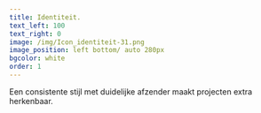 ```yaml
---
title: Identiteit.
text_left: 100
text_right: 0
image: /img/Icon_identiteit-31.png
image_position: left bottom/ auto 280px
bgcolor: white
order: 1
---
```


Een consistente stijl met duidelijke afzender maakt projecten extra herkenbaar.